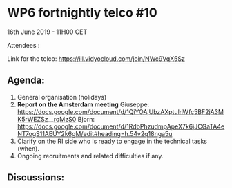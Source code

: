 #  WP6 fortnightly telco #10

16th June 2019 - 11H00 CET

Attendees : 

Link for the telco: https://ill.vidyocloud.com/join/NWc9VqX5Sz


## Agenda:

1. General organisation (holidays)
2. **Report on the Amsterdam meeting**
   Giuseppe: https://docs.google.com/document/d/1QiYOAjUbzAXptulnWfc5BF2jA3MK5rWEZSz__rqMzS0
   Bjorn: https://docs.google.com/document/d/1RdbPhzudmpApeX7k6jJCGaTA4eNT7ogS11AEUY2k6gM/edit#heading=h.54v2q18nga5u
3. Clarify on the RI side who is ready to engage in the technical tasks (when).
4. Ongoing recruitments and related difficulties if any.
## Discussions:

